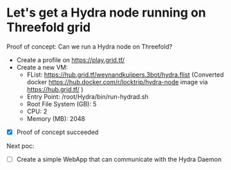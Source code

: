 # Let's get a Hydra node running on Threefold grid

Proof of concept: Can we run a Hydra node on Threefold?
- Create a profile on https://play.grid.tf/
- Create a new VM:
  - FList: https://hub.grid.tf/weynandkuijpers.3bot/hydra.flist (Converted docker https://hub.docker.com/r/locktrip/hydra-node image  via https://hub.grid.tf/ )
  - Entry Point: /root/Hydra/bin/run-hydrad.sh
  - Root File System (GB): 5
  - CPU: 2
  - Memory (MB): 2048

- [x] Proof of concept succeeded

Next poc:
- [ ] Create a simple WebApp that can communicate with the Hydra Daemon

